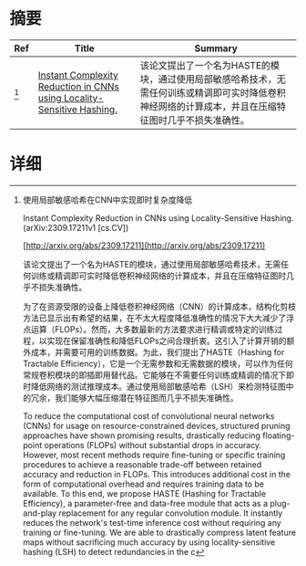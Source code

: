 # 摘要

| Ref | Title | Summary |
| --- | --- | --- |
| [^1] | [Instant Complexity Reduction in CNNs using Locality-Sensitive Hashing.](http://arxiv.org/abs/2309.17211) | 该论文提出了一个名为HASTE的模块，通过使用局部敏感哈希技术，无需任何训练或精调即可实时降低卷积神经网络的计算成本，并且在压缩特征图时几乎不损失准确性。 |

# 详细

[^1]: 使用局部敏感哈希在CNN中实现即时复杂度降低

    Instant Complexity Reduction in CNNs using Locality-Sensitive Hashing. (arXiv:2309.17211v1 [cs.CV])

    [http://arxiv.org/abs/2309.17211](http://arxiv.org/abs/2309.17211)

    该论文提出了一个名为HASTE的模块，通过使用局部敏感哈希技术，无需任何训练或精调即可实时降低卷积神经网络的计算成本，并且在压缩特征图时几乎不损失准确性。

    

    为了在资源受限的设备上降低卷积神经网络（CNN）的计算成本，结构化剪枝方法已显示出有希望的结果，在不太大程度降低准确性的情况下大大减少了浮点运算（FLOPs）。然而，大多数最新的方法要求进行精调或特定的训练过程，以实现在保留准确性和降低FLOPs之间合理折衷。这引入了计算开销的额外成本，并需要可用的训练数据。为此，我们提出了HASTE（Hashing for Tractable Efficiency），它是一个无需参数和无需数据的模块，可以作为任何常规卷积模块的即插即用替代品。它能够在不需要任何训练或精调的情况下即时降低网络的测试推理成本。通过使用局部敏感哈希（LSH）来检测特征图中的冗余，我们能够大幅压缩潜在特征图而几乎不损失准确性。

    To reduce the computational cost of convolutional neural networks (CNNs) for usage on resource-constrained devices, structured pruning approaches have shown promising results, drastically reducing floating-point operations (FLOPs) without substantial drops in accuracy. However, most recent methods require fine-tuning or specific training procedures to achieve a reasonable trade-off between retained accuracy and reduction in FLOPs. This introduces additional cost in the form of computational overhead and requires training data to be available. To this end, we propose HASTE (Hashing for Tractable Efficiency), a parameter-free and data-free module that acts as a plug-and-play replacement for any regular convolution module. It instantly reduces the network's test-time inference cost without requiring any training or fine-tuning. We are able to drastically compress latent feature maps without sacrificing much accuracy by using locality-sensitive hashing (LSH) to detect redundancies in the c
    

